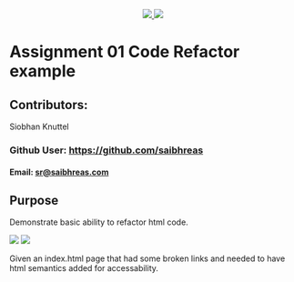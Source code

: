 <p align='center'>
  <a href="https://github.com/saibhreas">
    <img src="https://img.shields.io/badge/GitHub-100000?style=flat&logo=github&logoColor=white">
  </a>
  
  <a href='https://www.linkedin.com/in/siobhanknuttel'>
      <img src='https://img.shields.io/badge/LinkedIn-blue?style=flat&logo=linkedin&labelColor=blue'>
  </a>
</p>

# Assignment 01 Code Refactor example

## Contributors:

Siobhan Knuttel

### Github User: https://github.com/saibhreas

#### Email: sr@saibhreas.com

## Purpose

Demonstrate basic ability to refactor html code.  

<a href= # ><img src="https://img.shields.io/badge/CSS3-1572B6?style=flat&logo=css3&logoColor=white"></a>
<a href= #><img src="https://img.shields.io/badge/HTML5-E34F26?tyle=flat&logo=html5&logoColor=white"> </a>


Given an index.html page that had some broken links and needed to have html semantics added for accessability.


